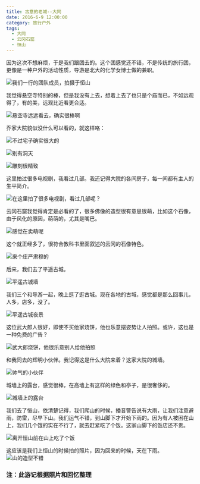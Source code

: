 ```yaml
---
title: 古意的老城--大同
date: 2016-6-9 12:00:00
category: 旅行户外
tags:
  - 大同
  - 云冈石窟
  - 恒山
---
```


因为这次不想麻烦，于是我们跟团去的。这个团感觉还不错，不是传统的旅行团，更像是一种户外的活动性质，导游是北大的化学女博士做的兼职。

![我们一行的团队成员，拍摄于恒山](古意的老城--大同/1.JPG)

<!--more-->


我觉得悬空寺特别的棒，但是我没有上去，想着上去了也只是个庙而已，不如远观得了，有的美，远观比近看更合适。

![悬空寺远远看去，确实很棒啊](古意的老城--大同/2.JPG)


乔家大院貌似没什么可以看的，就这样咯：


![不过宅子确实很大的](古意的老城--大同/3.JPG)

![别有洞天](古意的老城--大同/13.jpg)

![雕刻很精致](古意的老城--大同/14.jpg)

这里拍过很多电视剧，我看过几部。我还记得大院的各间房子，每一间都有主人的生平简介。

![在这里拍了很多电视剧，看过几部呢？](古意的老城--大同/4.JPG)


云冈石窟我觉得肯定是必看的了，很多佛像的造型很有意思很萌，比如这个石像，由于风化的原因，萌萌的，尤其是嘴巴。

![感觉在卖萌呢](古意的老城--大同/5.JPG)

这个就正经多了，很符合教科书里面叙述的云冈的石像特色。

![来个庄严肃穆的](古意的老城--大同/6.JPG)

后来，我们去了平遥古城。

![平遥古城墙](古意的老城--大同/7.jpg)

我们三个和导游一起，晚上逛了逛古城。现在各地的古城，感觉都是那么回事儿，人多，店多，没了。

![平遥古城夜景](古意的老城--大同/8.jpg)

这位武大郎人很好，即使不买他家烧饼，他也乐意摆姿势让人拍照。或许，这也是一种免费的广告？

![武大郎烧饼，他很乐意别人给他拍照](古意的老城--大同/9.jpg)

和我同去的辉明小伙伴。我记得这是什么大院来着？这家大院的城墙。

![帅气的小伙伴](古意的老城--大同/10.jpg)

城墙上的露台，感觉很棒，在高墙上有这样的绿色和亭子，是很奢侈的。

![城墙上的露台](古意的老城--大同/15.jpg)

我们去了恒山，依清楚记得，我们爬山的时候，播音警告说有大雨，让我们注意避雨，防雷，尽早下山。我们运气不错，到山脚下才开始下雨的。因为有人被困在山上，我们几个饿的实在不行了，就去赶紧吃了个饭。这家山脚下的饭店还不贵。

![离开恒山前在山上吃了个饭](古意的老城--大同/11.jpg)

这应该是我们上恒山的时候拍的照片，因为回来的时候，天在下雨。
![山的造型不错](古意的老城--大同/12.jpg)


### 注：此游记根据照片和回忆整理
